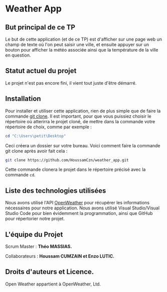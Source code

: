 # Weather App
## But principal de ce TP
Le but de cette application (et de ce TP) est d'afficher sur une page web un champ de texte où l'on peut saisir une ville, et ensuite appuyer sur un bouton pour afficher la météo associée ainsi que la température de la ville en question.

## Statut actuel du projet
Le projet n'est pas encore fini, il vient tout juste d'être démarré.

## Installation
Pour installer et utiliser cette application, rien de plus simple que de faire la commande <u>git clone</u>. Il est important, pour que vous puissiez choisir le répertoire où atterirra le projet cloné, de mettre dans la commande votre répertoire de choix, comme par exemple :
```powershell
cd "C:\Users\petit\Desktop"
```
Ceci créera un dossier sur votre bureau. Voici comment faire la commande git clone après avoir fait cela :
```bash
git clone https://github.com/HoussamCzn/weather_app.git
```
Cette commande clonera le projet dans le répertoire précisé avec la commande `cd`.

## Liste des technologies utilisées 
Nous avons utilisé l'API <u>[OpenWeather](https://openweathermap.org/current)</u> pour récupérer les informations nécessaires pour notre application. Nous avons utilisé Visual Studio/Visual Studio Code pour bien évidemment la programmation, ainsi que GitHub pour répertorier notre projet.

## L'équipe du Projet
Scrum Master : **Théo MASSIAS.**

Collaborateurs : **Houssam CUMZAIN et Enzo LUTIC.**

## Droits d'auteurs et Licence.
Open Weather appartient à OpenWeather, Ltd.